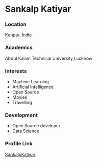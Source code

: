 # Sankalp Katiyar

### Location

Kanpur, India

### Academics

Abdul Kalam Technical University,Lucknow

### Interests

- Machine Learning
- Artificial Intelligence
- Open Source
- Movies
- Travelling

### Development

- Open Source developer
- Data Science

### Profile Link

[SankalpKatiyar](https://github.com/SankalpKatiyar)
